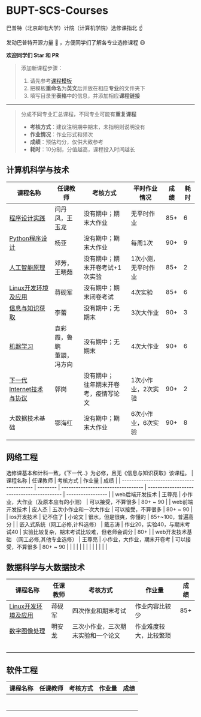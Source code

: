 # BUPT-SCS-Courses

巴普特（北京邮电大学）计院（计算机学院）选修课指北 :point_up:

发动巴普特开源力量 :muscle: ，方便同学们了解各专业选修课程 :smiley:

**欢迎同学们 Star​ 和 PR**



>添加新课程步骤：
>1. 请先参考[课程模板](./course-template.md)
>2. 把模板**重命名**为**英文**后并放在相应**专业**的文件夹下
>3. 填写目录里**表格**中的信息，并添加相应**课程链接**

----

>分成不同专业汇总课程，不同专业可能有**重复课程**
>
>* **考核方式**：建议注明期中期末，未指明则说明没有
>* **作业情况**：作业形式和频次
>* **成绩**：预估均分，仅供大致参考
>* **耗时**：10分制，分值越高，课程投入时间越长



## 计算机科学与技术


| 课程名称                                                                                           | 任课教师                       | 考核方式                                   | 平时作业情况        | 成绩 | 耗时 |
| -------------------------------------------------------------------------------------------------- | ------------------------------ | ------------------------------------------ | ------------------- | ---- | ---- |
| [程序设计实践](./Computer-Science-and-Technology/The-Practice-of-Programming.md)                   | 闫丹凤，王玉龙                 | 没有期中；期末大作业                       | 无平时作业          | 85+  | 6    |
| [Python程序设计](./Computer-Science-and-Technology/Python-Programming.md)                          | 杨亚                           | 没有期中；期末大作业                       | 每周1次             | 90+  | 9    |
| [人工智能原理](./Computer-Science-and-Technology/Principles-of-Artificial-Intelligence.md)         | 邓芳，王晓茹                   | 没有期中；期末开卷考试+1次实验             | 1次小测，无平时作业 | 85+  | 2    |
| [Linux开发环境及应用](./Computer-Science-and-Technology/Linux.md)                                  | 蒋砚军                         | 没有期中；期末闭卷考试                     | 4次实验             | 85+  | 6    |
| [信息与知识获取](./Computer-Science-and-Technology/Information-and-Knowledge-Acquisition.md)       | 李蕾                           | 没有期中；无期末                           | 3次大作业           | 90+  | 3    |
| [机器学习](./Computer-Science-and-Technology/Machine-Learning.md)                                  | 袁彩霞，鲁鹏<br />董譞，冯方向 | 没有期中；无期末                           | 4次大作业           | 90+  | 6    |
| [下一代Internet技术与协议](./Computer-Science-and-Technology/Technologies-and-Protocols-of-NGI.md) | 郭岗                           | 没有期中；<br />往年期末开卷考，疫情写论文 | 1次小作业，2次实验  | 90+  | 2    |
| 大数据技术基础                                                                                     | 鄂海红                         | 没有期中；期末大作业                       | 6次小作业，6次实验  | 90+  | 8    |
|                                                                                                    |                                |                                            |                     |      |      |



## 网络工程
选修课基本和计科一致，《下一代..》为必修，且无《信息与知识获取》该课程。
| 课程名称                                  | 任课教师 | 考核方式                           | 作业量                                     | 成绩              |
| ----------------------------------------- | -------- | ---------------------------------- | ------------------------------------------ | ----------------- |
| web后端开发技术                           | 王尊亮   | 小作业，大作业（及原本应有的小测） | 可以接受，不算很多                         | 80+ ~ 90          |
| web前端开发技术                           | 皮人杰   | 五次小作业和一次大作业             | 可以接受，不算很多                         | 80+ ~ 90          |
| ios开发技术                               | 记不住了 | 小论文                             | 很水，但是很爽，你懂的                     | 85+~100，普遍高分 |
| 嵌入式系统（网工必修,计科选修）           | 戴志涛   | 作业20，实验40，与期末考试40       | 实验比较复杂，期末考试比较难，但老师会调分 | 80+               |
| web开发技术基础 （网工必修,其他专业选修） | 王尊亮   | 小作业，大作业，期末开卷考         | 可以接受，不算很多                         | 80+ ~ 90          |
|                                           |          |                                    |                                            |                   |
|                                           |          |                                    |                                            |                   |



## 数据科学与大数据技术

| 课程名称                                                                           | 任课教师 | 考核方式                           | 作业量                 | 成绩 |
| ---------------------------------------------------------------------------------- | -------- | ---------------------------------- | ---------------------- | ---- |
| [Linux开发环境及应用](./Data-Science-and-Big-Data-Technology/Linux.md)             | 蒋砚军   | 四次作业和期末考试                 | 作业内容比较少         | 85+  |
| [数字图像处理](./Data-Science-and-Big-Data-Technology/Digital-Image-Processing.md) | 明安龙   | 三次小作业，三次期末实验和一个论文 | 作业难度较大，比较繁琐 |      |
|                                                                                    |          |                                    |                        |      |
|                                                                                    |          |                                    |                        |      |
|                                                                                    |          |                                    |                        |      |
|                                                                                    |          |                                    |                        |      |
|                                                                                    |          |                                    |                        |      |



## 软件工程

| 课程名称 | 任课教师 | 考核方式 | 作业量 | 成绩 |
| -------- | -------- | -------- | ------ | ---- |
|          |          |          |        |      |
|          |          |          |        |      |
|          |          |          |        |      |
|          |          |          |        |      |
|          |          |          |        |      |
|          |          |          |        |      |
|          |          |          |        |      |

